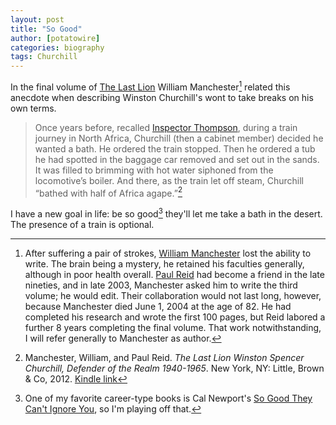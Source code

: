 ```yaml
---
layout: post
title: "So Good"
author: [potatowire]
categories: biography
tags: Churchill
---
```


In the final volume of [The Last Lion](https://www.amazon.com/dp/B0076DEPUK/?tag=potatowire-20) William Manchester[^1] related this anecdote when describing Winston Churchill's wont to take breaks on his own  terms.

> Once years before, recalled [Inspector Thompson](https://en.m.wikipedia.org/wiki/Walter_H._Thompson), during a train journey in North Africa, Churchill (then a cabinet member) decided he wanted a bath. He ordered the train stopped. Then he ordered a tub he had spotted in the baggage car removed and set out in the sands. It was filled to brimming with hot water siphoned from the locomotive’s boiler. And there, as the train let off steam, Churchill “bathed with half of Africa agape.”[^2]

I have a new goal in life: be so good[^3] they'll let me take a bath in the desert. The presence of a train is optional.       

[^1]: After suffering a pair of strokes, [William Manchester](https://en.wikipedia.org/wiki/William_Manchester) lost the ability to write. The brain being a mystery, he retained his faculties generally, although in poor health overall. [Paul Reid](https://en.wikipedia.org/wiki/Paul_Reid_(writer)) had become a friend in the late nineties, and in late 2003, Manchester asked him to write the third volume; he would edit. Their collaboration would not last long, however, because Manchester died June 1, 2004 at the age of 82. He had completed his research and wrote the first 100 pages, but Reid labored a further 8 years completing the final volume. That work notwithstanding, I will refer generally to Manchester as author.

[^2]: Manchester, William, and Paul Reid. *The Last Lion Winston Spencer Churchill, Defender of the Realm 1940-1965*. New York, NY: Little, Brown & Co, 2012. [Kindle link](http://a.co/4J3xGAI)

[^3]: One of my favorite career-type books is Cal Newport's [So Good They Can't Ignore You](https://www.amazon.com/dp/B0076DDBJ6/?tag=potatowire-20), so I'm playing off that.
